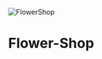 ![FlowerShop](https://user-images.githubusercontent.com/69234969/114844839-78803980-9ddb-11eb-8e37-33258a2a2d80.png)
# Flower-Shop
